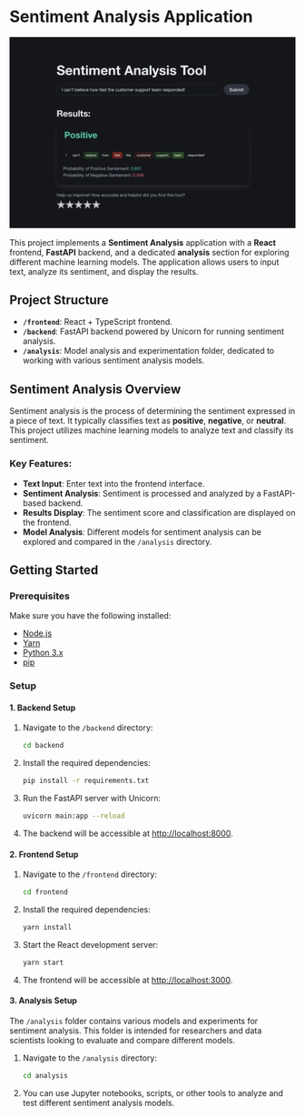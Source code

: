 # Sentiment Analysis Application

<img src="s1.png"/>

This project implements a **Sentiment Analysis** application with a **React** frontend, **FastAPI** backend, and a dedicated **analysis** section for exploring different machine learning models. The application allows users to input text, analyze its sentiment, and display the results.

## Project Structure

- **`/frontend`**: React + TypeScript frontend.
- **`/backend`**: FastAPI backend powered by Unicorn for running sentiment analysis.
- **`/analysis`**: Model analysis and experimentation folder, dedicated to working with various sentiment analysis models.

## Sentiment Analysis Overview

Sentiment analysis is the process of determining the sentiment expressed in a piece of text. It typically classifies text as **positive**, **negative**, or **neutral**. This project utilizes machine learning models to analyze text and classify its sentiment.

### Key Features:
- **Text Input**: Enter text into the frontend interface.
- **Sentiment Analysis**: Sentiment is processed and analyzed by a FastAPI-based backend.
- **Results Display**: The sentiment score and classification are displayed on the frontend.
- **Model Analysis**: Different models for sentiment analysis can be explored and compared in the `/analysis` directory.

## Getting Started

### Prerequisites

Make sure you have the following installed:
- [Node.js](https://nodejs.org/)
- [Yarn](https://yarnpkg.com/)
- [Python 3.x](https://www.python.org/downloads/)
- [pip](https://pip.pypa.io/en/stable/)

### Setup

#### 1. Backend Setup

1. Navigate to the `/backend` directory:

    ```bash
    cd backend
    ```

2. Install the required dependencies:

    ```bash
    pip install -r requirements.txt
    ```

3. Run the FastAPI server with Unicorn:

    ```bash
    uvicorn main:app --reload
    ```

4. The backend will be accessible at [http://localhost:8000](http://localhost:8000).

#### 2. Frontend Setup

1. Navigate to the `/frontend` directory:

    ```bash
    cd frontend
    ```

2. Install the required dependencies:

    ```bash
    yarn install
    ```

3. Start the React development server:

    ```bash
    yarn start
    ```

4. The frontend will be accessible at [http://localhost:3000](http://localhost:3000).

#### 3. Analysis Setup

The `/analysis` folder contains various models and experiments for sentiment analysis. This folder is intended for researchers and data scientists looking to evaluate and compare different models.

1. Navigate to the `/analysis` directory:

    ```bash
    cd analysis
    ```

2. You can use Jupyter notebooks, scripts, or other tools to analyze and test different sentiment analysis models.

